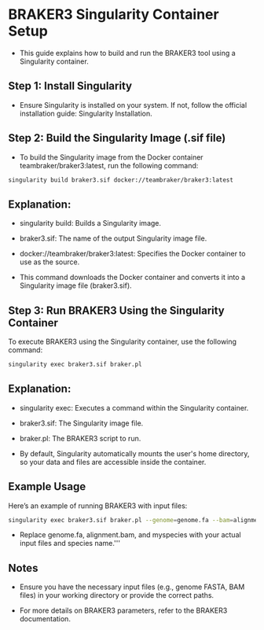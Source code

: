 # BRAKER3 Singularity Container Setup
- This guide explains how to build and run the BRAKER3 tool using a Singularity container.

## Step 1: Install Singularity
- Ensure Singularity is installed on your system. If not, follow the official installation guide: Singularity Installation.

## Step 2: Build the Singularity Image (.sif file)
- To build the Singularity image from the Docker container teambraker/braker3:latest, run the following command:

```bash
singularity build braker3.sif docker://teambraker/braker3:latest
```

## Explanation:
- singularity build: Builds a Singularity image.

- braker3.sif: The name of the output Singularity image file.

- docker://teambraker/braker3:latest: Specifies the Docker container to use as the source.

- This command downloads the Docker container and converts it into a Singularity image file (braker3.sif).

## Step 3: Run BRAKER3 Using the Singularity Container
To execute BRAKER3 using the Singularity container, use the following command:

```bash
singularity exec braker3.sif braker.pl
```

## Explanation:
- singularity exec: Executes a command within the Singularity container.

- braker3.sif: The Singularity image file.

- braker.pl: The BRAKER3 script to run.

- By default, Singularity automatically mounts the user's home directory, so your data and files are accessible inside the container.

## Example Usage
Here’s an example of running BRAKER3 with input files:

```bash
singularity exec braker3.sif braker.pl --genome=genome.fa --bam=alignment.bam --species=myspecies
```
- Replace genome.fa, alignment.bam, and myspecies with your actual input files and species name.'''

## Notes
- Ensure you have the necessary input files (e.g., genome FASTA, BAM files) in your working directory or provide the correct paths.

- For more details on BRAKER3 parameters, refer to the BRAKER3 documentation.

